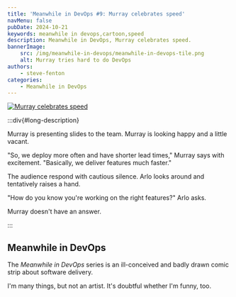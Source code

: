 ```yaml
---
title: 'Meanwhile in DevOps #9: Murray celebrates speed'
navMenu: false
pubDate: 2024-10-21
keywords: meanwhile in devops,cartoon,speed
description: Meanwhile in DevOps, Murray celebrates speed.
bannerImage:
    src: /img/meanwhile-in-devops/meanwhile-in-devops-tile.png
    alt: Murray tries hard to do DevOps
authors:
    - steve-fenton
categories:
    - Meanwhile in DevOps
---
```


<a href="#long-description">
<img src="/img/meanwhile-in-devops/meanwhile-in-devops-0009.png" alt="Murray celebrates speed" />
</a>

:::div{#long-description}

Murray is presenting slides to the team. Murray is looking happy and a little vacant.

"So, we deploy more often and have shorter lead times," Murray says with excitement. "Basically, we deliver features much faster."

The audience respond with cautious silence. Arlo looks around and tentatively raises a hand.

"How do you know you're working on the right features?" Arlo asks.

Murray doesn't have an answer.

:::

## Meanwhile in DevOps

The *Meanwhile in DevOps* series is an ill-conceived and badly drawn comic strip about software delivery.

I'm many things, but not an artist. It's doubtful whether I'm funny, too.
